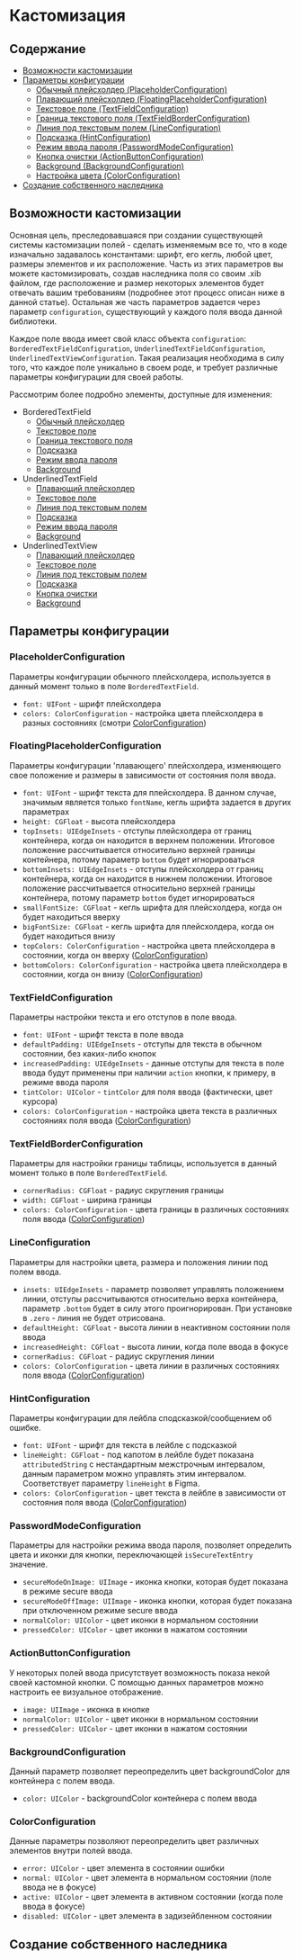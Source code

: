 # Кастомизация

## Содержание

- [Возможности кастомизации](#Возможности-кастомизации)
- [Параметры конфигурации](#Параметры-конфигурации)
	- [Обычный плейсхолдер (PlaceholderConfiguration)](#PlaceholderConfiguration)
	- [Плавающий плейсхолдер (FloatingPlaceholderConfiguration)](#FloatingPlaceholderConfiguration)
	- [Текстовое поле (TextFieldConfiguration)](#TextFieldConfiguration)
	- [Граница текстового поля (TextFieldBorderConfiguration)](#TextFieldBorderConfiguration)
	- [Линия под текстовым полем (LineConfiguration)](#LineConfiguration)
	- [Подсказка (HintConfiguration)](#HintConfiguration)
	- [Режим ввода пароля (PasswordModeConfiguration)](#PasswordModeConfiguration)
	- [Кнопка очистки (ActionButtonConfiguration)](#ActionButtonConfiguration)
	- [Background (BackgroundConfiguration)](#BackgroundConfiguration)
	- [Настройка цвета (ColorConfiguration)](#ColorConfiguration)
- [Создание собственного наследника](#Создание-собственного-наследника)

## Возможности кастомизации

Основная цель, преследовавшаяся при создании существующей системы кастомизации полей - сделать изменяемым все то, что в коде изначально задавалось константами: шрифт, его кегль, любой цвет, размеры элементов и их расположение. Часть из этих параметров вы можете кастомизировать, создав наследника поля со своим .xib файлом, где расположение и размер некоторых элементов будет отвечать вашим требованиям (подробнее этот процесс описан ниже в данной статье). Остальная же часть параметров задается через параметр `configuration`, существующий у каждого поля ввода данной библиотеки.

Каждое поле ввода имеет свой класс объекта `configuration`: `BorderedTextFieldConfiguration`, `UnderlinedTextFieldConfiguration`, `UnderlinedTextViewConfiguration`. Такая реализация необходима в силу того, что каждое поле уникально в своем роде, и требует различные параметры конфигурации для своей работы.

Рассмотрим более подробно элементы, доступные для изменения:

* BorderedTextField
	* [Обычный плейсхолдер](#PlaceholderConfiguration)
	* [Текстовое поле](#TextFieldConfiguration)
	* [Граница текстового поля](#TextFieldBorderConfiguration)
	* [Подсказка](#HintConfiguration)
	* [Режим ввода пароля](#PasswordModeConfiguration)
	* [Background](#BackgroundConfiguration)
* UnderlinedTextField
	* [Плавающий плейсхолдер](#FloatingPlaceholderConfiguration)
	* [Текстовое поле](#TextFieldConfiguration)
	* [Линия под текстовым полем](#LineConfiguration)
	* [Подсказка](#HintConfiguration)
	* [Режим ввода пароля](#PasswordModeConfiguration)
	* [Background](#BackgroundConfiguration)
* UnderlinedTextView
	* [Плавающий плейсхолдер](#FloatingPlaceholderConfiguration)
	* [Текстовое поле](#TextFieldConfiguration)
	* [Линия под текстовым полем](#LineConfiguration)
	* [Подсказка](#Подсказка-(HintConfiguration))
	* [Кнопка очистки](#ActionButtonConfiguration)
	* [Background](#BackgroundConfiguration)

## Параметры конфигурации

### PlaceholderConfiguration

Параметры конфигурации обычного плейсхолдера, используется в данный момент только в поле `BorderedTextField`.

* `font: UIFont` - шрифт плейсхолдера
* `colors: ColorConfiguration` - настройка цвета плейсхолдера в разных состояниях (смотри [ColorConfiguration](#ColorConfiguration))

### FloatingPlaceholderConfiguration

Параметры конфигурации 'плавающего' плейсхолдера, изменяющего свое положение и размеры в зависимости от состояния поля ввода.

* `font: UIFont` - шрифт текста для плейсхолдера. В данном случае, значимым является только `fontName`, кегль шрифта задается в других параметрах
* `height: CGFloat` - высота плейсхолдера
* `topInsets: UIEdgeInsets` - отступы плейсхолдера от границ контейнера, когда он находится в верхнем положении. Итоговое положение рассчитывается относительно верхней границы контейнера, потому параметр `bottom` будет игнорироваться
* `bottomInsets: UIEdgeInsets` - отступы плейсхолдера от границ контейнера, когда он находится в нижнем положении. Итоговое положение рассчитывается относительно верхней границы контейнера, потому параметр `bottom` будет игнорироваться
* `smallFontSize: CGFloat` - кегль шрифта для плейсхолдера, когда он будет находиться вверху
* `bigFontSize: CGFloat` - кегль шрифта для плейсхолдера, когда он будет находиться внизу
* `topColors: ColorConfiguration` - настройка цвета плейсхолдера в состоянии, когда он вверху ([ColorConfiguration](#ColorConfiguration))
* `bottomColors: ColorConfiguration` - настройка цвета плейсхолдера в состоянии, когда он внизу ([ColorConfiguration](#ColorConfiguration))

### TextFieldConfiguration

Параметры настройки текста и его отступов в поле ввода.

* `font: UIFont` - шрифт текста в поле ввода
* `defaultPadding: UIEdgeInsets` - отступы для текста в обычном состоянии, без каких-либо кнопок
* `increasedPadding: UIEdgeInsets` - данные отступы для текста в поле ввода будут применены при наличии `action` кнопки, к примеру, в режиме ввода пароля
* `tintColor: UIColor` - `tintColor` для поля ввода (фактически, цвет курсора)
* `colors: ColorConfiguration` - настройка цвета текста в различных состояниях поля ввода ([ColorConfiguration](#ColorConfiguration))

### TextFieldBorderConfiguration

Параметры для настройки границы таблицы, используется в данный момент только в поле `BorderedTextField`.

* `cornerRadius: CGFloat` - радиус скругления границы
* `width: CGFloat` - ширина границы
* `colors: ColorConfiguration` - цвета границы в различных состояниях поля ввода ([ColorConfiguration](#ColorConfiguration))

### LineConfiguration

Параметры для настройки цвета, размера и положения линии под полем ввода.

* `insets: UIEdgeInsets` - параметр позволяет управлять положением линии, отступы рассчитываются относительно верха контейнера, параметр `.bottom` будет в силу этого проигнорирован. При установке в `.zero` - линия не будет отрисована.
* `defaultHeight: CGFloat` - высота линии в неактивном состоянии поля ввода
* `increasedHeight: CGFloat` - высота линии, когда поле ввода в фокусе
* `cornerRadius: CGFloat` - радиус скругления линии
* `colors: ColorConfiguration` - цвета линии в различных состояниях поля ввода ([ColorConfiguration](#ColorConfiguration))

### HintConfiguration

Параметры конфигурации для лейбла сподсказкой/сообщением об ошибке.

* `font: UIFont` - шрифт для текста в лейбле с подсказкой
* `lineHeight: CGFloat` - под капотом в лейбле будет показана `attributedString` с нестандартным межстрочным интервалом, данным параметром можно управлять этим интервалом. Соответствует параметру `lineHeight` в Figma.
* `colors: ColorConfiguration` - цвет текста в лейбле в зависимости от состояния поля ввода ([ColorConfiguration](#ColorConfiguration))

### PasswordModeConfiguration

Параметры для настройки режима ввода пароля, позволяет определить цвета и иконки для кнопки, переключающей `isSecureTextEntry` значение.

* `secureModeOnImage: UIImage` - иконка кнопки, которая будет показана в режиме secure ввода
* `secureModeOffImage: UIImage` - иконка кнопки, которая будет показана при отключенном режиме secure ввода
* `normalColor: UIColor` - цвет иконки в нормальном состоянии
* `pressedColor: UIColor` - цвет иконки в нажатом состоянии

### ActionButtonConfiguration

У некоторых полей ввода присутствует возможность показа некой своей кастомной кнопки. С помощью данных параметров можно настроить ее визуальное отображение.

* `image: UIImage` - иконка в кнопке
* `normalColor: UIColor` - цвет иконки в нормальном состоянии
* `pressedColor: UIColor` - цвет иконки в нажатом состоянии

### BackgroundConfiguration

Данный параметр позволяет переопределить цвет backgroundColor для контейнера с полем ввода.

* `color: UIColor` - backgroundColor контейнера с полем ввода

### ColorConfiguration

Данные параметры позволяют переопределить цвет различных элементов внутри полей ввода.

* `error: UIColor` - цвет элемента в состоянии ошибки
* `normal: UIColor` - цвет элемента в нормальном состоянии (поле ввода не в фокусе)
* `active: UIColor` - цвет элемента в активном состоянии (когда поле ввода в фокусе)
* `disabled: UIColor` - цвет элемента в задизейбленном состоянии

## Создание собственного наследника